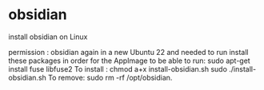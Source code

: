 # obsidian
install obsidian on Linux

permission : obsidian again in a new Ubuntu 22 and needed to run install these packages in order for the AppImage to be able to run: sudo apt-get install fuse libfuse2
To install : chmod a+x install-obsidian.sh
sudo ./install-obsidian.sh
To remove: sudo rm -rf /opt/obsidian.

